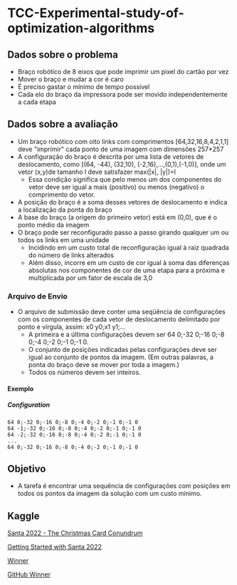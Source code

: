 # TCC-Experimental-study-of-optimization-algorithms

## Dados sobre o problema

- Braço robótico de 8 eixos que pode imprimir um pixel do cartão por vez
- Mover o braço e mudar a cor é caro
- É preciso gastar o mínimo de tempo possível
- Cada elo do braço da impressora pode ser movido independentemente a cada etapa

## Dados sobre a avaliação

- Um braço robótico com oito links com comprimentos [64,32,16,8,4,2,1,1] deve "imprimir" cada ponto de uma imagem com dimensões 257*257
- A configuração do braço é descrita por uma lista de vetores de deslocamento, como [(64, -44), (32,10), (-2,16),...,(0,1),(-1,0)], onde um vetor (x,y)de tamanho l deve satisfazer max(|x|, |y|)=l
	- Essa condição significa que pelo menos um dos componentes do vetor deve ser igual a mais (positivo) ou menos (negativo) o comprimento do vetor.
- A posição do braço é a soma desses vetores de deslocamento e indica a localização da ponta do braço
- A base do braço (a origem do primeiro vetor) está em (0,0), que é o ponto médio da imagem
- O braço pode ser reconfigurado passo a passo girando qualquer um ou todos os links em uma unidade
	- Incidindo em um custo total de reconfiguração igual à raiz quadrada do número de links alterados
	- Além disso, incorre em um custo de cor igual à soma das diferenças absolutas nos componentes de cor de uma etapa para a próxima e multiplicada por um fator de escala de 3,0

### Arquivo de Envio

- O arquivo de submissão deve conter uma seqüência de configurações com os componentes de cada vetor de deslocamento delimitado por ponto e vírgula, assim: x0 y0;x1 y1;...
	- A primeira e a última configurações devem ser 64 0;-32 0;-16 0;-8 0;-4 0;-2 0;-1 0;-1 0.
	- O conjunto de posições indicadas pelas configurações deve ser igual ao conjunto de pontos da imagem. (Em outras palavras, a ponta do braço deve se mover por toda a imagem.)
	- Todos os números devem ser inteiros.

#### Exemplo

##### Configuration
```
64 0;-32 0;-16 0;-8 0;-4 0;-2 0;-1 0;-1 0
64 -1;-32 0;-16 0;-8 0;-4 0;-2 0;-1 0;-1 0
64 -2;-32 0;-16 0;-8 0;-4 0;-2 0;-1 0;-1 0
...
64 0;-32 0;-16 0;-8 0;-4 0;-2 0;-1 0;-1 0
```

## Objetivo

- A tarefa é encontrar uma sequência de configurações com posições em todos os pontos da imagem da solução com um custo mínimo.

## Kaggle

[Santa 2022 - The Christmas Card Conundrum](https://www.kaggle.com/competitions/santa-2022/overview)

[Getting Started with Santa 2022](https://www.kaggle.com/code/ryanholbrook/getting-started-with-santa-2022/notebook)

[Winner](https://www.kaggle.com/competitions/santa-2022/discussion/379167)

[GitHub Winner](https://github.com/chettub/santa2022)
